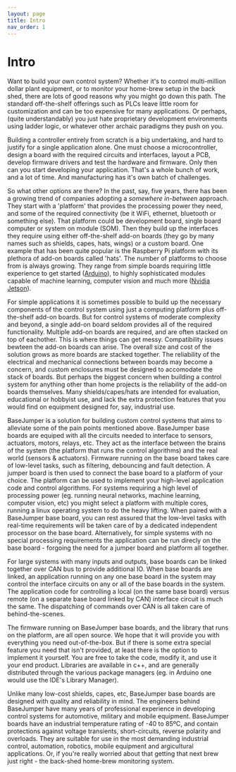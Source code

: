 ```yaml
---
layout: page
title: Intro
nav_order: 1
---
```


# Intro #

Want to build your own control system? Whether it's to control multi-million dollar plant equipment, or to monitor your home-brew setup in the back shed, there are lots of good reasons why you might go down this path. The standard off-the-shelf offerings such as PLCs leave little room for customization and can be too expensive for many applications. Or perhaps, (quite understandably) you just hate proprietary development environments using ladder logic, or whatever other archaic paradigms they push on you. 
 
Building a controller entirely from scratch is a big undertaking, and hard to justify for a single application alone. One must choose a microcontroller, design a board with the required circuits and interfaces, layout a PCB, develop firmware drivers and test the hardware and firmware. Only then can you start developing your application. That's a whole bunch of work, and a lot of time. And manufacturing has it's own batch of challenges.

So what other options are there? In the past, say, five years, there has been a growing trend of companies adopting a *somewhere in-between* approach. They start with a 'platform' that provides the processing power they need, and some of the required connectivity (be it WiFi, ethernet, bluetooth or something else). That platform could be development board, single board computer or system on module (SOM). Then they build up the interfaces they require using either off-the-shelf add-on boards (they go by many names such as shields, capes, hats, wings) or a custom board. One example that has been quite popular is the Raspberry Pi platform with its plethora of add-on boards called 'hats'. The number of platforms to choose from is always growing. They range from simple boards requiring little experience to get started ([Arduino](www.arduino.cc)), to highly sophisticated modules capable of machine learning, computer vision and much more ([Nvidia Jetson](https://developer.nvidia.com/)). 

For simple applications it is sometimes possible to build up the necessary components of the control system using just a computing platform plus off-the-shelf add-on boards. But for control systems of moderate complexity and beyond, a single add-on board seldom provides all of the required functionality. Multiple add-on boards are required, and are often stacked on top of eachother. This is where things can get messy. Compatibility issues bewteen the add-on boards can arise. The overall size and cost of the solution grows as more boards are stacked together. The reliability of the electrical and mechanical connections between boards may become a concern, and custom enclosures must be designed to accomodate the stack of boards. But perhaps the biggest concern when building a control system for anything other than home projects is the reliability of the add-on boards themselves. Many shields/capes/hats are intended for evaluation, educational or hobbyist use, and lack the extra protection features that you would find on equipment designed for, say, industrial use. 

BaseJumper is a solution for building custom control systems that aims to alleviate some of the pain points mentioned above. BaseJumper base boards are equiped with all the circuits needed to interface to sensors, actuators, motors, relays, etc. They act as the interface between the brains of the system (the platform that runs the control algorithms) and the real world (sensors & actuators). Firmware running on the base board takes care of low-level tasks, such as filtering, debouncing and fault detection. A jumper board is then used to connect the base board to a platform of your choice. The platform can be used to implement your high-level application code and control algorithms. For systems requiring a high level of processing power (eg. running neural networks, machine learning, computer vision, etc) you might select a platform with multiple cores, running a linux operating system to do the heavy lifting. When paired with a BaseJumper base board, you can rest assured that the low-level tasks with real-time requirements will be taken care of by a dedicated independent processor on the base board. Alternatively, for simple systems with no special processing requirements the application can be run direcly on the base board - forgoing the need for a jumper board and platform all together.

For large systems with many inputs and outputs, base boards can be linked together over CAN bus to provide additional IO. When base boards are linked, an application running on any one base board in the system may control the interface circuits on any or all of the base boards in the system. The application code for controlling a local (on the same base board) versus remote (on a separate base board linked by CAN) interface circuit is much the same. The dispatching of commands over CAN is all taken care of behind-the-scenes.

The firmware running on BaseJumper base boards, and the library that runs on the platform, are all open source. We hope that it will provide you with everything you need out-of-the-box. But if there is some extra special feature you need that isn't provided, at least there is the option to implement it yourself. You are free to take the code, modify it, and use it your end product. Libraries are available in c++, and are generally distributed through the various package managers (eg. in Arduino one would use the IDE's Library Manager).

Unlike many low-cost shields, capes, etc, BaseJumper base boards are designed with quality and reliability in mind. The engineers behind BaseJumper have many years of professional experience in developing control systems for automotive, military and mobile equipment. BaseJumper boards have an industrial temperature rating of -40 to 85ºC, and contain protections against voltage transients, short-circuits, reverse polarity and overloads. They are suitable for use in the most demanding industrial control, automation, robotics, mobile equipment and argicultural applications. Or, if you're really worried about that getting that next brew just right - the back-shed home-brew monitoring system.